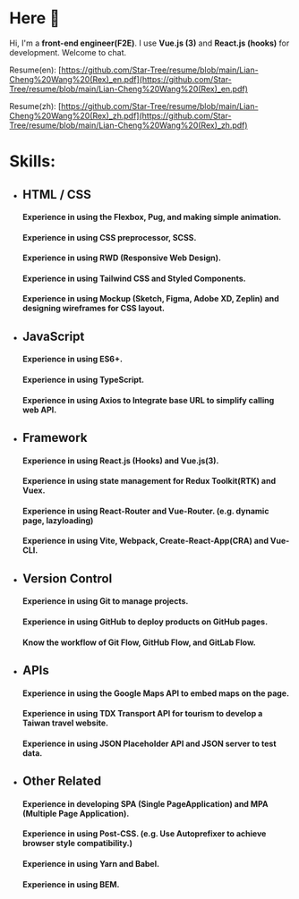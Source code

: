 # Here 👋

Hi, I'm a **front-end engineer(F2E)**. I use **Vue.js (3)** and **React.js (hooks)** for development. Welcome to chat.<br >

Resume(en): [https://github.com/Star-Tree/resume/blob/main/Lian-Cheng%20Wang%20(Rex)_en.pdf](https://github.com/Star-Tree/resume/blob/main/Lian-Cheng%20Wang%20(Rex)_en.pdf) 

Resume(zh): [https://github.com/Star-Tree/resume/blob/main/Lian-Cheng%20Wang%20(Rex)_zh.pdf](https://github.com/Star-Tree/resume/blob/main/Lian-Cheng%20Wang%20(Rex)_zh.pdf)
<br >
# Skills:

* ## HTML / CSS
  #### Experience in using the Flexbox, Pug, and making simple animation.
  #### Experience in using CSS preprocessor, SCSS.
  #### Experience in using RWD (Responsive Web Design).
  #### Experience in using Tailwind CSS and Styled Components.
  #### Experience in using Mockup (Sketch, Figma, Adobe XD, Zeplin) and designing wireframes for CSS layout.

* ## JavaScript
  #### Experience in using ES6+.
  #### Experience in using TypeScript.
  #### Experience in using Axios to Integrate base URL to simplify calling web API.

* ## Framework
  #### Experience in using React.js (Hooks) and Vue.js(3).
  #### Experience in using state management for Redux Toolkit(RTK) and Vuex.
  #### Experience in using React-Router and Vue-Router. (e.g. dynamic page, lazyloading)
  #### Experience in using Vite, Webpack, Create-React-App(CRA) and Vue-CLI.
 
* ## Version Control
  #### Experience in using Git to manage projects.
  #### Experience in using GitHub to deploy products on GitHub pages.
  #### Know the workflow of Git Flow, GitHub Flow, and GitLab Flow.
  
* ## APIs
  #### Experience in using the Google Maps API to embed maps on the page.
  #### Experience in using TDX Transport API for tourism to develop a Taiwan travel website.
  #### Experience in using JSON Placeholder API and  JSON server to test data.
  
* ## Other Related
  #### Experience in developing SPA (Single PageApplication) and MPA (Multiple Page Application).
  #### Experience in using Post-CSS. (e.g. Use Autoprefixer to achieve browser style compatibility.)
  #### Experience in using Yarn and Babel.
  #### Experience in using BEM.


<!--
**Star-Tree/Star-Tree** is a ✨ _special_ ✨ repository because its `README.md` (this file) appears on your GitHub profile.

Here are some ideas to get you started:

- 🔭 I’m currently working on ...
- 🌱 I’m currently learning ...
- 👯 I’m looking to collaborate on ...
- 🤔 I’m looking for help with ...
- 💬 Ask me about ...
- 📫 How to reach me: ...
- 😄 Pronouns: ...
- ⚡ Fun fact: ...
-->
